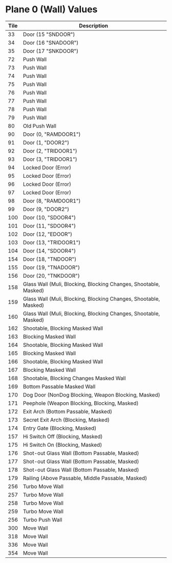 # Plane 0 (Wall) Values

| Tile | Description |
|------|-------------|
| 33 | Door (15 "SNDOOR") |
| 34 | Door (16 "SNADOOR") |
| 35 | Door (17 "SNKDOOR") |
| 72 | Push Wall | 
| 73 | Push Wall | 
| 74 | Push Wall | 
| 75 | Push Wall | 
| 76 | Push Wall | 
| 77 | Push Wall | 
| 78 | Push Wall | 
| 79 | Push Wall | 
| 80 | Old Push Wall |
| 90 | Door (0, "RAMDOOR1") |
| 91 | Door (1, "DOOR2") |
| 92 | Door (2, "TRIDOOR1") |
| 93 | Door (3, "TRIDOOR1") |
| 94 | Locked Door (Error) |
| 95 | Locked Door (Error) |
| 96 | Locked Door (Error) |
| 97 | Locked Door (Error) |
| 98 | Door (8, "RAMDOOR1") |
| 99 | Door (9, "DOOR2") |
| 100 | Door (10, "SDOOR4") |
| 101 | Door (11, "SDOOR4") |
| 102 | Door (12, "EDOOR") |
| 103 | Door (13, "TRIDOOR1") |
| 104 | Door (14, "SDOOR4") |
| 154 | Door (18, "TNDOOR") |
| 155 | Door (19, "TNADOOR") |
| 156 | Door (20, "TNKDOOR") |
| 158 | Glass Wall (Muli, Blocking, Blocking Changes, Shootable, Masked) |
| 159 | Glass Wall (Muli, Blocking, Blocking Changes, Shootable, Masked) |
| 160 | Glass Wall (Muli, Blocking, Blocking Changes, Shootable, Masked) |
| 162 | Shootable, Blocking Masked Wall |
| 163 | Blocking Masked Wall |
| 164 | Shootable, Blocking Masked Wall |
| 165 | Blocking Masked Wall |
| 166 | Shootable, Blocking Masked Wall |
| 167 | Blocking Masked Wall |
| 168 | Shootable, Blocking Changes Masked Wall |
| 169 | Bottom Passable Masked Wall |
| 170 | Dog Door (NonDog Blocking, Weapon Blocking, Masked) |
| 171 | Peephole (Weapon Blocking, Blocking, Masked) |
| 172 | Exit Arch (Bottom Passable, Masked) |
| 173 | Secret Exit Arch (Blocking, Masked) |
| 174 | Entry Gate (Blocking, Masked) |
| 157 | Hi Switch Off (Blocking, Masked) |
| 175 | Hi Switch On (Blocking, Masked) |
| 176 | Shot-out Glass Wall (Bottom Passable, Masked) |
| 177 | Shot-out Glass Wall (Bottom Passable, Masked) |
| 178 | Shot-out Glass Wall (Bottom Passable, Masked) |
| 179 | Railing (Above Passable, Middle Passable, Masked) |
| 256 | Turbo Move Wall | 
| 257 | Turbo Move Wall | 
| 258 | Turbo Move Wall | 
| 259 | Turbo Move Wall |
| 256 | Turbo Push Wall |
| 300 | Move Wall |
| 318 | Move Wall | 
| 336 | Move Wall | 
| 354 | Move Wall |  